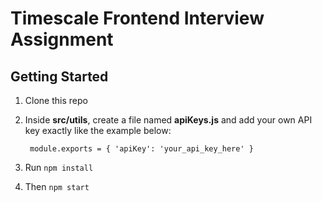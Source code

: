 # Timescale Frontend Interview Assignment

## Getting Started

1. Clone this repo

2. Inside **src/utils**, create a file named **apiKeys.js** and add your own API key exactly like the example below:

   ` module.exports = { 'apiKey': 'your_api_key_here' }`

3. Run `npm install`
4. Then `npm start`
